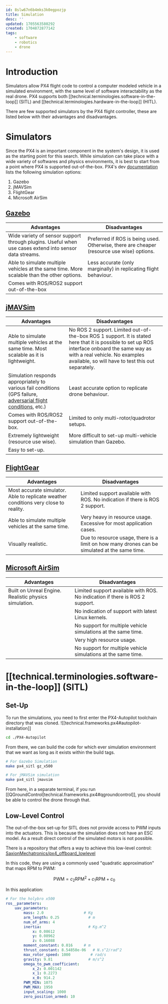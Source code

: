 ```yaml
---
id: 8slw67n6b4mks3k0egpozjp
title: Simulation
desc: ''
updated: 1705563580292
created: 1704872877142
tags:
    - software
    - robotics
    - drone
---
```


# Introduction

Simulators allow PX4 flight code to control a computer modeled vehicle in a simulated environment, with the same level of software interactability as the real drone. PX4 supports both [[technical.terminologies.software-in-the-loop]] (SITL) and [[technical.terminologies.hardware-in-the-loop]] (HITL).

There are few supported simulators by the PX4 flight controller, these are listed below with their advantages and disadvantages.

# Simulators

Since the PX4 is an important component in the system's design, it is used as the starting point for this search. While simulation can take place with a wide variety of softwares and physics environments, it is best to start from a point where PX4 is supported out-of-the-box. PX4's dev [documentation](https://dev.px4.io/v1.11_noredirect/en/simulation/) lists the following simulation options:

1. Gazebo
2. jMAVSim
3. FlightGear
4. Microsoft AirSim

## [Gazebo](https://dev.px4.io/v1.11_noredirect/en/simulation/gazebo.html)

| Advantages | Disadvantages |
|------------|---------------|
| Wide variety of sensor support through plugins. Useful when use cases extend into sensor data streams. | Preferred if ROS is being used. Otherwise, there are cheaper (resource use wise) options. |
| Able to simulate multiple vehicles at the same time. More scalable than the other options. | Less accurate (only marginally) in replicating flight behaviour. |
| Comes with ROS/ROS2 support out-of-the-box |  |

## [jMAVSim](https://dev.px4.io/v1.11_noredirect/en/simulation/jmavsim.html)

| Advantages | Disadvantages |
|------------|---------------|
| Able to simulate multiple vehicles at the same time. Most scalable as it is lightweight. | No ROS 2 support. Limited out-of-the-box ROS 1 support. It is stated here that it is possible to set up ROS interface onboard the same way as with a real vehicle. No examples available, so will have to test this out separately. |
| Simulation responds appropriately to various fail conditions (GPS failure, [adversarial flight conditions](https://www.researchgate.net/publication/353541566_Experimental_Implementation_of_an_Adaptive_Digital_Autopilot), etc.) | Least accurate option to replicate drone behaviour. |
| Comes with ROS/ROS2 support out-of-the-box. | Limited to only multi-rotor/quadrotor setups. |
| Extremely lightweight (resource use wise). | More difficult to set-up multi-vehicle simulation than Gazebo. |
| Easy to set-up. |  |

## [FlightGear](https://dev.px4.io/v1.11_noredirect/en/simulation/flightgear.html)

| Advantages | Disadvantages |
|------------|---------------|
| Most accurate simulator. Able to replicate weather conditions very close to reality. | Limited support available with ROS. No indication if there is ROS 2 support. |
| Able to simulate multiple vehicles at the same time. | Very heavy in resource usage. Excessive for most application cases. |
| Visually realistic. | Due to resource usage, there is a limit on how many drones can be simulated at the same time. |

## [Microsoft AirSim](https://dev.px4.io/v1.11_noredirect/en/simulation/airsim.html)

| Advantages | Disadvantages |
|------------|---------------|
| Built on Unreal Engine. Realistic physics simulation. | Limited support available with ROS. No indication if there is ROS 2 support. |
|  | No indication of support with latest Linux kernels. |
|  | No support for multiple vehicle simulations at the same time. |
|  | Very high resource usage. |
|  | No support for multiple vehicle simulations at the same time. |

# [[technical.terminologies.software-in-the-loop]] (SITL)

## Set-Up

To run the simulations, you need to first enter the PX4-Autopilot toolchain directory that was cloned.
![[technical.frameworks.px4#autopilot-installation]]

```bash
cd ./PX4-Autopilot
```

From there, we can build the code for which ever simulation environment that we want as long as it exists within the build tags.

```bash
# For Gazebo Simulation
make px4_sitl gz_x500

# For jMAVSim simulation
make px4_sitl jmavsim
```
From here, in a separate terminal, if you run [[QGroundControl|technical.frameworks.px4#qgroundcontrol]], you should be able to control the drone through that.

## Low-Level Control

The out-of-the-box set-up for SITL does not provide access to PWM inputs into the actuators. This is because the simulation does not have an ESC model. As a result direct control of the simulated motors is not possible.

There is a repository that offers a way to achieve this low-level control:
[SaxionMechatronics/px4_offboard_lowlevel](https://github.com/SaxionMechatronics/px4_offboard_lowlevel)

In this code, they are using a commonly used "quadratic approximation" that maps RPM to PWM:

$$
\text{PWM} = c_2 \text{RPM}^2 + c_1 \text{RPM} + c_0
$$

In this application:
```yaml
# For the holybro x500
ros__parameters:
    uav_parameters:
        mass: 2.0                  # Kg
        arm_length: 0.25             # m
        num_of_arms: 4
        inertia:                     # Kg.m^2
            x: 0.08612
            y: 0.08962
            z: 0.16088
        moment_constant: 0.016     # m
        thrust_constant: 8.54858e-06   # N.s^2/rad^2
        max_rotor_speed: 1000         # rad/s
        gravity: 9.81                # m/s^2
        omega_to_pwm_coefficient:
            x_2: 0.001142
            x_1: 0.2273
            x_0: 914.2
        PWM_MIN: 1075
        PWM_MAX: 1950
        input_scaling: 1000
        zero_position_armed: 10
```